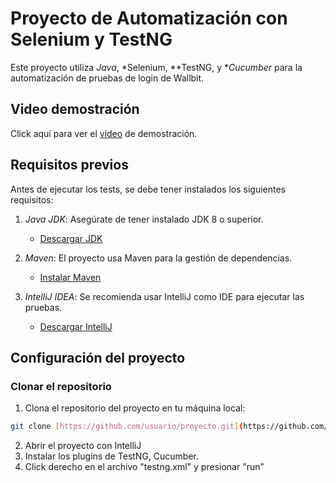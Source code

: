 # Proyecto de Automatización con Selenium y TestNG
Este proyecto utiliza *Java*, *Selenium, **TestNG, y **Cucumber* para la automatización de pruebas de login de Wallbit.

## Video demostración
Click aquí para ver el [video](https://www.loom.com/share/9e2457c7f0ca4369b9bfdc95f342e30b?sid=18ba4cf7-e94c-40de-bff0-43f3c480edfe) de demostración.

## Requisitos previos

Antes de ejecutar los tests, se debe tener instalados los siguientes requisitos:

1. *Java JDK*: Asegúrate de tener instalado JDK 8 o superior.
   - [Descargar JDK](https://www.oracle.com/java/technologies/javase-downloads.html)

2. *Maven*: El proyecto usa Maven para la gestión de dependencias.
   - [Instalar Maven](https://maven.apache.org/install.html)

3. *IntelliJ IDEA*: Se recomienda usar IntelliJ como IDE para ejecutar las pruebas.
   - [Descargar IntelliJ](https://www.jetbrains.com/idea/download/)

## Configuración del proyecto

### Clonar el repositorio

1. Clona el repositorio del proyecto en tu máquina local:

```bash
git clone [https://github.com/usuario/proyecto.git](https://github.com/memocayar/tecnica)
```
2. Abrir el proyecto con IntelliJ
3. Instalar los plugins de TestNG, Cucumber.
4. Click derecho en el archivo "testng.xml" y presionar "run"
